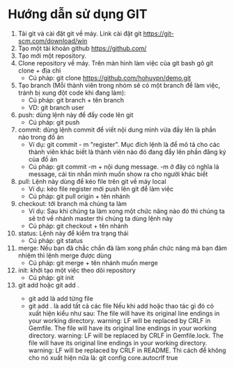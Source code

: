 ﻿# Hướng dẫn sử dụng GIT
1. Tải git và cài đặt git về máy. Link cài đặt git https://git-scm.com/download/win
2. Tạo một tài khoản github https://github.com/
3. Tạo mới một repository.
3. Clone repository về máy. Trên màn hình làm việc của git bash gõ git clone + địa chỉ
    - Cú pháp: git clone https://github.com/hohuypn/demo.git
4. Tạo branch (Mỗi thành viên trong nhóm sẽ có một branch để làm việc, tránh bị xung đột code khi đang làm):
    - Cú pháp: git branch + tên branch
    - VD: git branch user
5. push: dùng lệnh này để đẩy code lên git
    - Cú pháp: git push
6. commit: dùng lệnh commit để viết nội dung mình vừa đầy lên là phần nào trong đồ án
    - Ví dụ: git commit - m "register". Mục đích lệnh là để mô tả cho các thành viên khác biết là thành viên nào đó đang đẩy lên phần đăng ký của đồ án
    - Cú pháp: git commit -m + nội dung message. -m ở đây có nghĩa là message, cái tin nhắn mình muốn show ra cho người khác biết
7. pull: Lệnh này dùng để kéo file trên git về máy local
    - Ví dụ: kéo file register mới push lên git để làm việc
    - Cú pháp: git pull origin + tên nhánh
8. checkout: tới branch mà chúng ta làm
    - Ví dụ: Sau khi chúng ta làm xong một chức năng nào đó thì chúng ta sẽ trở về nhánh master thì chúng ta dùng lệnh này
    - Cú pháp: git checkout + tên nhánh
9. status: Lệnh này để kiểm tra trạng thái
    - Cú pháp: git status
10. merge: Nếu bạn đã chắc chắn đã làm xong phần chức năng mà bạn đảm nhiệm thì lệnh merge được dùng
    - Cú pháp: git merge + tên nhánh muốn merge
11. init: khởi tạo một việc theo dõi repository
    - Cú pháp: git init
12. git add <name> hoặc git add .
    - git add <name> là add từng file
    - git add . là add tất cả các file
Nếu khi add hoặc thao tác gì đó có xuất hiện kiểu như sau:
    The file will have its original line endings in your working directory. warning: LF will be replaced by CRLF in Gemfile.
    The file will have its original line endings in your working directory. warning: LF will be replaced by CRLF in Gemfile.lock.
    The file will have its original line endings in your working directory. warning: LF will be replaced by CRLF in README.
 Thì cách để không cho nó xuất hiện nữa là: git config core.autocrlf true
